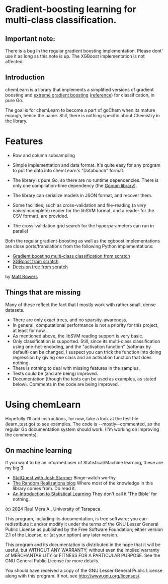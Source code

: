 # Gradient-boosting learning for multi-class classification.

## Important note: 

There is a bug in the regular gradient boosting implementation. Please dont' use it as long as this note is up. The XGBoost implementation is not affected.

## Introduction

chemLearn is a library that implements a simplified versions of gradient boosting
and [extreme gradient boosting](https://github.com/dmlc/xgboost) ([reference](https://arxiv.org/abs/1603.02754)) for classification, in pure Go. 

The goal is for chemLearn to become a part of goChem when its mature enough, hence the name. Still, there is nothing specific about Chemistry in the library.

# Features

* Row and column subsampling

* Simple implementation and data format. It's quite easy for any program to put the data into chemLearn's "Databunch" format.

* The library is pure Go, so there are no runtime dependencies. There is only one compilation-time dependency (the [Gonum library](www.gonum.org)).

* The library can serialize models in JSON format, and recover them. 

* Some facilities, such as cross-validation and file-reading (a _very_ naive/incomplete)
reader for the libSVM format, and a reader for the CSV format), are provided.

* The cross-validation grid search for the hyperparameters can run in parallel



Both the regular gradient-boosting as well as the xgboost implementations are close ports/translations from the following Python implementations:

* [Gradient boosting multi-class classification from scratch](https://randomrealizations.com/posts/gradient-boosting-multi-class-classification-from-scratch/)
* [XGBoost from scratch](https://randomrealizations.com/posts/xgboost-from-scratch/)
* [Decision tree from scratch](https://randomrealizations.com/posts/decision-tree-from-scratch/)

by [Matt Bowers](https://github.com/mcb00)


## Things that are missing

Many of these reflect the fact that I mostly work with rather small, dense datasets. 

* There are only exact trees, and no sparsity-awareness.
* In general, computational performance is not a priority for this project, at least for now. 
* As mentioned above, the libSVM reading support is very basic. 
* Only classification is supported. Still, since its  multi-class classification using one-hot-encoding, and the "activation function" (softmax by default) can be changed, I suspect you can trick the function into doing regression by giving one class and an activation function that does nothing.
* There is nothing to deal with missing features in the samples.
* Tests could be (and are being) improved.
* Documentation (though the tests can be used as examples, as stated below). Comments in the code are being improved.

# Using chemLearn

Hopefully I'll add instructions, for now, take a look at the test file (learn_test.go) to see examples. The code is --mostly--commented, so the regular Go documentation system should work. (I'm working on improving the comments).

 ## On machine learning

If you want to be an informed user of Statistical/Machine learning, these are my big 3:

* [StatQuest with Josh Starmer](https://www.youtube.com/@statquest) Binge-watch worthy.
* [The Random Realizations blog](https://randomrealizations.com) Where most of the knowledge in this library comes from. Do read it.
* [An Introduction to Statistical Learning](https://www.statlearning.com/) They don't call it 'The Bible' for nothing.

(c) 2024 Raul Mera A., University of Tarapaca.

This program, including its documentation, 
is free software; you can redistribute it and/or modify
it under the terms of the GNU Lesser General Public License as 
published by the Free Software Foundation; either version 2.1 of the 
License, or (at your option) any later version.
          
This program and its documentation is distributed in the hope that 
it will be useful, but WITHOUT ANY WARRANTY; without even the 
implied warranty of MERCHANTABILITY or FITNESS FOR A PARTICULAR 
PURPOSE.  See the GNU General Public License for more details.
                    
You should have received a copy of the GNU Lesser General 
Public License along with this program. If not, see 
<http://www.gnu.org/licenses/>. 

